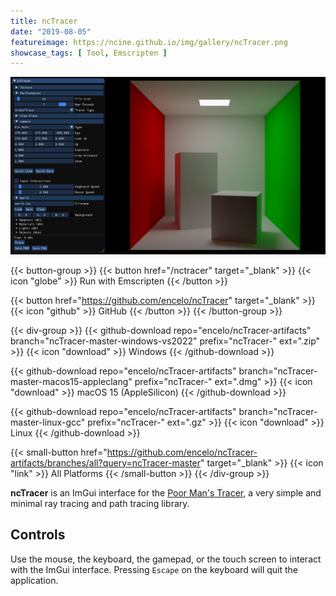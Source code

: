 ```yaml
---
title: ncTracer
date: "2019-08-05"
featureimage: https://ncine.github.io/img/gallery/ncTracer.png
showcase_tags: [ Tool, Emscripten ]
---
```


![ncTracer](/img/gallery/ncTracer.png)

{{< button-group >}}
{{< button href="/nctracer" target="_blank" >}}
{{< icon "globe" >}} Run with Emscripten
{{< /button >}}

{{< button href="https://github.com/encelo/ncTracer" target="_blank" >}}
{{< icon "github" >}} GitHub
{{< /button >}}
{{< /button-group >}}

{{< div-group >}}
{{< github-download repo="encelo/ncTracer-artifacts" branch="ncTracer-master-windows-vs2022" prefix="ncTracer-" ext=".zip" >}}
{{< icon "download" >}} Windows
{{< /github-download >}}

{{< github-download repo="encelo/ncTracer-artifacts" branch="ncTracer-master-macos15-appleclang" prefix="ncTracer-" ext=".dmg" >}}
{{< icon "download" >}} macOS 15 (AppleSilicon)
{{< /github-download >}}

{{< github-download repo="encelo/ncTracer-artifacts" branch="ncTracer-master-linux-gcc" prefix="ncTracer-" ext=".gz" >}}
{{< icon "download" >}} Linux
{{< /github-download >}}

{{< small-button href="https://github.com/encelo/ncTracer-artifacts/branches/all?query=ncTracer-master" target="_blank" >}}
{{< icon "link" >}} All Platforms
{{< /small-button >}}
{{< /div-group >}}

**ncTracer** is an ImGui interface for the [Poor Man's Tracer](https://github.com/encelo/pmTracer), a very simple and minimal ray tracing and path tracing library.

## Controls

Use the mouse, the keyboard, the gamepad, or the touch screen to interact with the ImGui interface.
Pressing `Escape` on the keyboard will quit the application.
